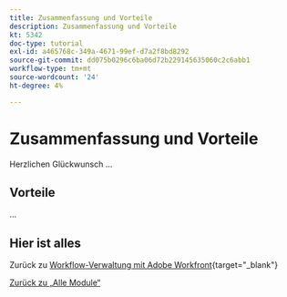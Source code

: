 ```yaml
---
title: Zusammenfassung und Vorteile
description: Zusammenfassung und Vorteile
kt: 5342
doc-type: tutorial
exl-id: a465768c-349a-4671-99ef-d7a2f8bd8292
source-git-commit: dd075b0296c6ba06d72b229145635060c2c6abb1
workflow-type: tm+mt
source-wordcount: '24'
ht-degree: 4%

---
```


# Zusammenfassung und Vorteile

Herzlichen Glückwunsch …

## Vorteile

...

## Hier ist alles

Zurück zu [Workflow-Verwaltung mit Adobe Workfront](./workfront.md){target="_blank"}

[Zurück zu „Alle Module“](../../../overview.md)
